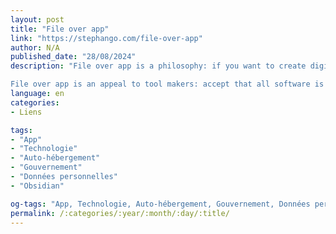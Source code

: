 ```yaml
---
layout: post
title: "File over app"
link: "https://stephango.com/file-over-app"
author: N/A
published_date: "28/08/2024"
description: "File over app is a philosophy: if you want to create digital artifacts that last, they must be files you can control, in formats that are easy to retrieve and read. Use tools that give you this freedom.

File over app is an appeal to tool makers: accept that all software is ephemeral, and give people ownership over their data."
language: en
categories:
- Liens

tags:
- "App"
- "Technologie"
- "Auto-hébergement"
- "Gouvernement"
- "Données personnelles"
- "Obsidian"

og-tags: "App, Technologie, Auto-hébergement, Gouvernement, Données personnelles, Obsidian"
permalink: /:categories/:year/:month/:day/:title/
---
```

